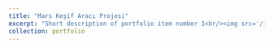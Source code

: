 ```yaml
---
title: "Mars Keşif Aracı Projesi"
excerpt: "Short description of portfolio item number 1<br/><img src='/images/500x300.png'>"
collection: portfolio
---
```

